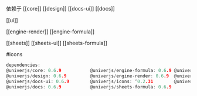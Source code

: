 依赖于
[[core]]
[[design]]
[[docs-ui]]
[[docs]]

[[ui]]

[[engine-render]]
[[engine-formula]]

[[sheets]]
[[sheets-ui]]
[[sheets-formula]]

#icons

```c
dependencies:
@univerjs/core: 0.6.9           @univerjs/engine-formula: 0.6.9 @univerjs/sheets-ui: 0.6.9
@univerjs/design: 0.6.9         @univerjs/engine-render: 0.6.9  @univerjs/sheets: 0.6.9
@univerjs/docs-ui: 0.6.9        @univerjs/icons: ^0.2.31        @univerjs/ui: 0.6.9
@univerjs/docs: 0.6.9           @univerjs/sheets-formula: 0.6.9
```